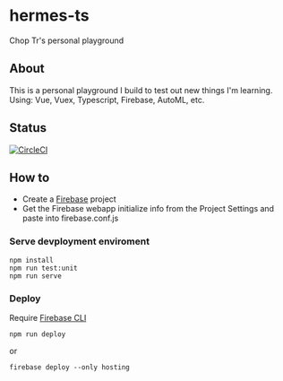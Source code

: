 # hermes-ts

Chop Tr's personal playground

## About

This is a personal playground I build to test out new things I'm learning.
Using: Vue, Vuex, Typescript, Firebase, AutoML, etc.

## Status

[![CircleCI](https://circleci.com/gh/trchopan/hermes-ts.svg?style=svg)](https://circleci.com/gh/trchopan/hermes-ts)

## How to

- Create a [Firebase](https://console.firebase.google.com) project
- Get the Firebase webapp initialize info from the Project Settings and paste
  into firebase.conf.js

### Serve devployment enviroment

```
npm install
npm run test:unit
npm run serve
```

### Deploy

Require [Firebase CLI](https://firebase.google.com/docs/cli/)

```
npm run deploy
```
or
```
firebase deploy --only hosting
```